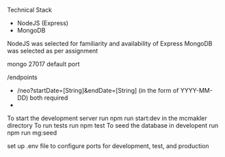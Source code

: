 Technical Stack
* NodeJS (Express)
* MongoDB

NodeJS was selected for familiarity and availability of Express
MongoDB was selected as per assignment

mongo 27017 default port

/endpoints
* /neo?startDate=[String]&endDate=[String] (in the form of YYYY-MM-DD) both required
* 

To start the development server run npm run start:dev in the mcmakler directory
To run tests run npm test
To seed the database in developent run npm run mg:seed


set up .env file to configure ports for development, test, and production

